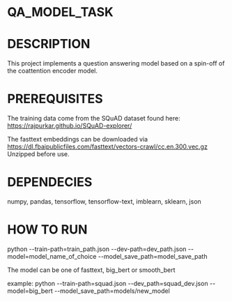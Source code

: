 # QA_MODEL_TASK

# DESCRIPTION

This project implements a question answering model based on a spin-off of the coattention encoder model. 

# PREREQUISITES

The training data come from the SQuAD dataset found here: https://rajpurkar.github.io/SQuAD-explorer/

The fasttext embeddings can be downloaded via https://dl.fbaipublicfiles.com/fasttext/vectors-crawl/cc.en.300.vec.gz Unzipped before use.

# DEPENDECIES

numpy, pandas, tensorflow, tensorflow-text, imblearn, sklearn, json


# HOW TO RUN

python --train-path=train_path.json --dev-path=dev_path.json --model=model_name_of_choice --model_save_path=model_save_path

The model can be one of fasttext, big_bert or smooth_bert

example: python --train-path=squad.json --dev_path=squad_dev.json --model=big_bert --model_save_path=models/new_model
